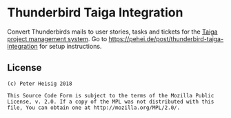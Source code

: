 # Thunderbird Taiga Integration
 
Convert Thunderbirds mails to user stories, tasks and tickets for the [Taiga project management system](https://taiga.io).
Go to <https://pehei.de/post/thunderbird-taiga-integration> for setup instructions. 

## License

    (c) Peter Heisig 2018

    This Source Code Form is subject to the terms of the Mozilla Public
    License, v. 2.0. If a copy of the MPL was not distributed with this
    file, You can obtain one at http://mozilla.org/MPL/2.0/.
